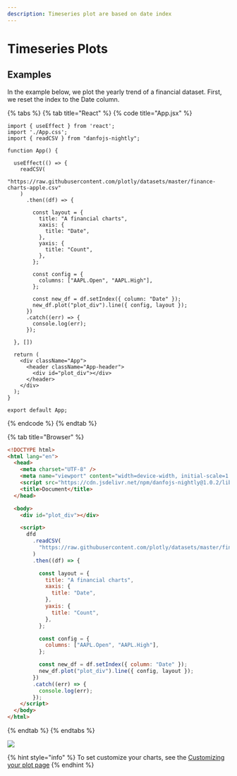 ```yaml
---
description: Timeseries plot are based on date index
---
```


# Timeseries Plots

## Examples

In the example below, we plot the yearly trend of a financial dataset. First, we reset the index to the Date column.

{% tabs %}
{% tab title="React" %}
{% code title="App.jsx" %}
```tsx
import { useEffect } from 'react';
import './App.css';
import { readCSV } from "danfojs-nightly";

function App() {

  useEffect(() => {
    readCSV(
      "https://raw.githubusercontent.com/plotly/datasets/master/finance-charts-apple.csv"
    )
      .then((df) => {

        const layout = {
          title: "A financial charts",
          xaxis: {
            title: "Date",
          },
          yaxis: {
            title: "Count",
          },
        };

        const config = {
          columns: ["AAPL.Open", "AAPL.High"],
        };

        const new_df = df.setIndex({ column: "Date" });
        new_df.plot("plot_div").line({ config, layout });
      })
      .catch((err) => {
        console.log(err);
      });

  }, [])

  return (
    <div className="App">
      <header className="App-header">
        <div id="plot_div"></div>
      </header>
    </div>
  );
}

export default App;
```
{% endcode %}
{% endtab %}

{% tab title="Browser" %}
```html
<!DOCTYPE html>
<html lang="en">
  <head>
    <meta charset="UTF-8" />
    <meta name="viewport" content="width=device-width, initial-scale=1.0" />
    <script src="https://cdn.jsdelivr.net/npm/danfojs-nightly@1.0.2/lib/bundle.js"></script>
    <title>Document</title>
  </head>

  <body>
    <div id="plot_div"></div>

    <script>
      dfd
        .readCSV(
          "https://raw.githubusercontent.com/plotly/datasets/master/finance-charts-apple.csv"
        )
        .then((df) => {

          const layout = {
            title: "A financial charts",
            xaxis: {
              title: "Date",
            },
            yaxis: {
              title: "Count",
            },
          };

          const config = {
            columns: ["AAPL.Open", "AAPL.High"],
          };

          const new_df = df.setIndex({ column: "Date" });
          new_df.plot("plot_div").line({ config, layout });
        })
        .catch((err) => {
          console.log(err);
        });
    </script>
  </body>
</html>
```
{% endtab %}
{% endtabs %}

![](<../../.gitbook/assets/newplot-29- (2) (2) (1).png>)

{% hint style="info" %}
To set customize your charts, see the [Customizing your plot page](configuring-your-plots.md)
{% endhint %}
